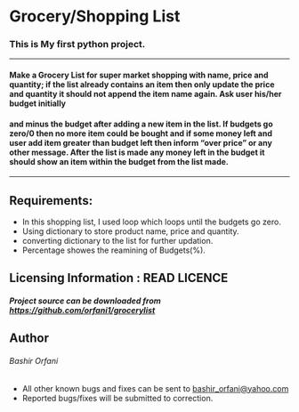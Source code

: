 # Grocery/Shopping List

### This is My first python project.

----

#### Make a Grocery List for super market shopping with name, price and quantity; if the list already contains an item then only update the price and quantity it should not append the item name again. Ask user his/her budget initially
#### and minus the budget after adding a new item in the list. If budgets go zero/0 then no more item could be bought and if some money left and user add item greater than budget left then inform “over price” or any other message. After the list is made any money left in the budget it should show an item within the budget from the list made.

----

## Requirements:


* In this shopping list, I used loop which loops until the budgets   go zero.
* Using dictionary to store product name, price and quantity.
* converting dictionary to the list for further updation.
* Percentage showes the reamining of Budgets(%).

## Licensing Information : READ LICENCE

##### Project source can be downloaded from https://github.com/orfani1/grocerylist



## Author

###### Bashir Orfani

* All other known bugs and fixes can be sent to bashir_orfani@yahoo.com
* Reported bugs/fixes will be submitted to correction.

